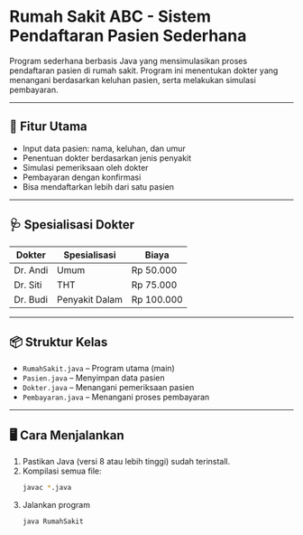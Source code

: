 # Rumah Sakit ABC - Sistem Pendaftaran Pasien Sederhana

Program sederhana berbasis Java yang mensimulasikan proses pendaftaran pasien di rumah sakit. Program ini menentukan dokter yang menangani berdasarkan keluhan pasien, serta melakukan simulasi pembayaran.

---

## 🎯 Fitur Utama
- Input data pasien: nama, keluhan, dan umur
- Penentuan dokter berdasarkan jenis penyakit
- Simulasi pemeriksaan oleh dokter
- Pembayaran dengan konfirmasi
- Bisa mendaftarkan lebih dari satu pasien

---

## 🩺 Spesialisasi Dokter
| Dokter | Spesialisasi | Biaya |
|--------|--------------|-------|
| Dr. Andi | Umum | Rp 50.000 |
| Dr. Siti | THT | Rp 75.000 |
| Dr. Budi | Penyakit Dalam | Rp 100.000 |

---

## 📦 Struktur Kelas
- `RumahSakit.java` – Program utama (main)
- `Pasien.java` – Menyimpan data pasien
- `Dokter.java` – Menangani pemeriksaan pasien
- `Pembayaran.java` – Menangani proses pembayaran

---

## 🖥 Cara Menjalankan
1. Pastikan Java (versi 8 atau lebih tinggi) sudah terinstall.
2. Kompilasi semua file:
   ```bash
   javac *.java
3. Jalankan program
   ```bash
   java RumahSakit  
